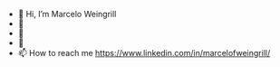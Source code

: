 - 👋 Hi, I’m Marcelo Weingrill
- 👀
- 🌱
- 💞️
- 📫 How to reach me https://www.linkedin.com/in/marcelofweingrill/

<!---
martecknico/martecknico is a ✨ special ✨ repository because its `README.md` (this file) appears on your GitHub profile.
You can click the Preview link to take a look at your changes.
--->
